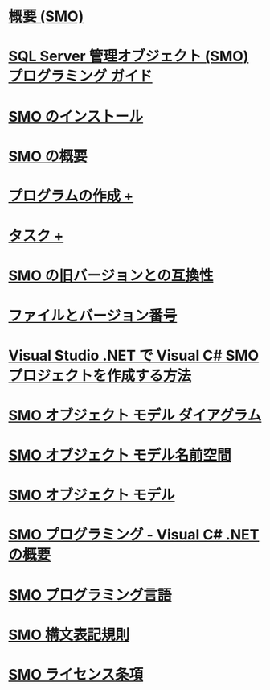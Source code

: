 # [概要 (SMO)](overview-smo.md)
# [SQL Server 管理オブジェクト (SMO) プログラミング ガイド](sql-server-management-objects-smo-programming-guide.md)
# [SMO のインストール](installing-smo.md)
# [SMO の概要](getting-started-in-smo.md)
# [プログラムの作成 +](../../relational-databases/server-management-objects-smo/create-program/calling-methods.md)
# [タスク +](../../relational-databases/server-management-objects-smo/tasks/backing-up-and-restoring-databases-and-transaction-logs.md)
# [SMO の旧バージョンとの互換性](backward-compatibility-in-smo.md)
# [ファイルとバージョン番号](files-and-version-numbers.md)
# [Visual Studio .NET で Visual C# SMO プロジェクトを作成する方法](how-to-create-a-visual-csharp-smo-project-in-visual-studio-net.md)
# [SMO オブジェクト モデル ダイアグラム](smo-object-model-diagram.md)
# [SMO オブジェクト モデル名前空間](smo-object-model-namespaces.md)
# [SMO オブジェクト モデル](smo-object-model.md)
# [SMO プログラミング - Visual C# .NET の概要](smo-programming-getting-started-in-visual-csharp-net.md)
# [SMO プログラミング言語](smo-programming-languages.md)
# [SMO 構文表記規則](smo-syntax-conventions.md)
# [SMO ライセンス条項](smo-license-terms.md)
